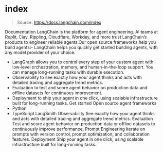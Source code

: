 # index

> Source: https://docs.langchain.com/index

Documentation
LangChain is the platform for agent engineering. AI teams at Replit, Clay, Rippling, Cloudflare, Workday, and more trust LangChain’s products to engineer reliable agents.Our open source frameworks help you build agents:- LangChain helps you quickly get started building agents, with any model provider of your choice.
- LangGraph allows you to control every step of your custom agent with low-level orchestration, memory, and human-in-the-loop support. You can manage long-running tasks with durable execution.
- Observability to see exactly how your agent thinks and acts with detailed tracing and aggregate trend metrics.
- Evaluation to test and score agent behavior on production data and offline datasets for continuous improvement.
- Deployment to ship your agent in one click, using scalable infrastructure built for long-running tasks.
Get started
Open source agent frameworks
- Python
- TypeScript
LangSmith
Observability
See exactly how your agent thinks and acts with detailed tracing and aggregate trend metrics.
Evaluation
Test and score agent behavior on production data or offline datasets to continuously improve performance.
Prompt Engineering
Iterate on prompts with version control, prompt optimization, and collaboration features.
Deployment
Ship your agent in one click, using scalable infrastructure built for long-running tasks.